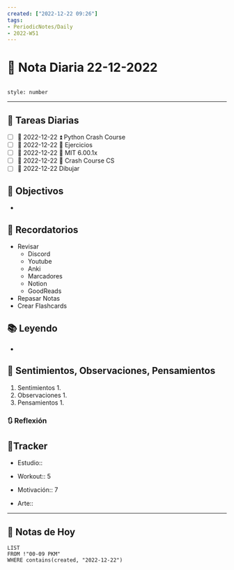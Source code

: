 ```yaml
---
created: ["2022-12-22 09:26"]
tags:
- PeriodicNotes/Daily
- 2022-W51
---
```


# 📅 Nota Diaria 22-12-2022
```toc

style: number

```

---
## 🔷 Tareas Diarias
- [ ] 📅 2022-12-22 ⏫ Python Crash Course
- [ ] 📅 2022-12-22 🔼 Ejercicios
- [ ] 📅 2022-12-22 🔽 MIT 6.00.1x
- [ ] 📅 2022-12-22 🔽 Crash Course CS
- [ ] 📅 2022-12-22 Dibujar

## 🎯 Objectivos
- 
## 📕 Recordatorios
- Revisar
	- Discord
	- Youtube
	- Anki
	- Marcadores
	- Notion
	- GoodReads
- Repasar Notas
- Crear Flashcards

## 📚 Leyendo
- 
## 💬 Sentimientos, Observaciones, Pensamientos 
1. Sentimientos
	1. 
2. Observaciones
	1. 
3. Pensamientos
	1. 
### 🔃 Reflexión

## 🔷Tracker

- Estudio::

- Workout:: 5

- Motivación:: 7

- Arte::
---

## 📅 Notas de Hoy
```dataview
LIST 
FROM !"00-09 PKM" 
WHERE contains(created, "2022-12-22")
```